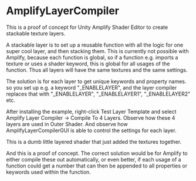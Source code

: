 # AmplifyLayerCompiler

This is a proof of concept for Unity Amplify Shader Editor to create stackable texture layers.

A stackable layer is to set up a reusable function with all the logic for one super cool layer, and then stacking them. This is currently not possible with Amplify, because each function is global, so if a function e.g. imports a texture or uses a shader keyword, this is global for all usages of the function. Thus all layers will have the same textures and the same settings.

The solution is for each layer to get unique keywords and property names. so you set up e.g. a keyword "_ENABLELAYER", and the layer compiler replaces that with "_ENABLELAYER", "_ENABLELAYER1", "_ENABLELAYER2" etc.

After installing the example, right-click Test Layer Template and select Amplify Layer Compiler -> Compile To 4 Layers. Observe how these 4 layers are used in Outer Shader. And observe how AmplifyLayerCompilerGUI is able to control the settings for each layer.

This is a dumb little layered shader that just added the textures together.

And this is a proof of concept. The correct solution would be for Amplify to either compile these out automatically, or even better, if each usage of a function could get a number that can then be appended to all properties or keywords used within the function.
